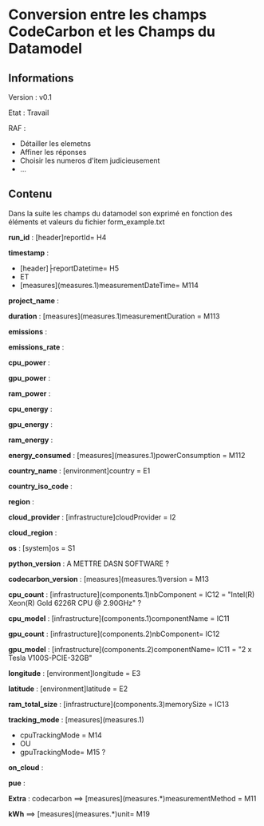 # Conversion entre les champs CodeCarbon et les Champs du Datamodel

## Informations

Version : v0.1

Etat : Travail

RAF :

- Détailler les elemetns
- Affiner les réponses 
- Choisir les numeros d'item judicieusement
- ...

## Contenu

Dans la suite les champs du datamodel son exprimé en fonction des éléments et valeurs du fichier form_example.txt

**run_id** : [header]reportId= H4  

**timestamp** :

- \[header]├reportDatetime= H5
- ET
- \[measures](measures.1)measurementDateTime= M114

**project_name** :

**duration** : \[measures](measures.1)measurementDuration = M113

**emissions** :

**emissions_rate** :

**cpu_power** :

**gpu_power** :

**ram_power** :

**cpu_energy** :

**gpu_energy** :

**ram_energy** :

**energy_consumed** : \[measures](measures.1)powerConsumption = M112

**country_name** : \[environment]country = E1

**country_iso_code** :

**region** :

**cloud_provider** : \[infrastructure]cloudProvider = I2

**cloud_region** :

**os** : \[system]os = S1

**python_version** : A METTRE DASN SOFTWARE ?

**codecarbon_version** : \[measures](measures.1)version = M13

**cpu_count** : \[infrastructure](components.1)nbComponent =  IC12  = "Intel(R) Xeon(R) Gold 6226R CPU @ 2.90GHz" ?

**cpu_model** : \[infrastructure](components.1)componentName = IC11

**gpu_count** : \[infrastructure](components.2)nbComponent= IC12

**gpu_model** : \[infrastructure](components.2)componentName= IC11 = "2 x Tesla V100S-PCIE-32GB"

**longitude** : \[environment]longitude = E3

**latitude** : \[environment]latitude = E2

**ram_total_size** : \[infrastructure](components.3)memorySize = IC13

**tracking_mode** : \[measures](measures.1)

- cpuTrackingMode = M14
- OU
- gpuTrackingMode= M15 ?

**on_cloud** :

**pue** :

**Extra** : 
codecarbon ==> \[measures](measures.*)measurementMethod = M11

**kWh** ==> \[measures](measures.*)unit= M19
